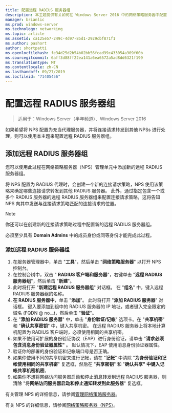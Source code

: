 ```yaml
---
title: 配置远程 RADIUS 服务器组
description: 本主题提供有关如何在 Windows Server 2016 中的网络策略服务器中配置远程 RADIUS 服务器组的信息。
manager: brianlic
ms.prod: windows-server
ms.technology: networking
ms.topic: article
ms.assetid: ca125e57-249c-4d97-85d1-2929cbf871f1
ms.author: pashort
author: shortpatti
ms.openlocfilehash: fe34d25d2b54b02bb56fcad99c433054a309f60b
ms.sourcegitcommit: 6aff3d88ff22ea141a6ea6572a5ad8dd6321f199
ms.translationtype: MT
ms.contentlocale: zh-CN
ms.lasthandoff: 09/27/2019
ms.locfileid: "71405456"
---
```

# <a name="configure-remote-radius-server-groups"></a>配置远程 RADIUS 服务器组

>适用于：Windows Server（半年频道）、Windows Server 2016

如果希望将 NPS 配置为充当代理服务器，并将连接请求转发到其他 NPSs 进行处理，则可以使用本主题来配置远程 RADIUS 服务器组。

## <a name="add-a-remote-radius-server-group"></a>添加远程 RADIUS 服务器组

您可以使用此过程在网络策略服务器（NPS）管理单元中添加新的远程 RADIUS 服务器组。

将 NPS 配置为 RADIUS 代理时，会创建一个新的连接请求策略，NPS 使用该策略来确定哪些连接请求转发到其他 RADIUS 服务器。 此外，通过指定包含一个或多个 RADIUS 服务器的远程 RADIUS 服务器组来配置连接请求策略，这将告知 NPS 向其中发送与连接请求策略匹配的连接请求的位置。

>[!NOTE]
>你还可以在创建新的连接请求策略过程中配置新的远程 RADIUS 服务器组。

必须至少具有 **Domain Admins** 中的成员身份或同等身份才能完成此过程。

### <a name="to-add-a-remote-radius-server-group"></a>添加远程 RADIUS 服务器组 

1. 在服务器管理器中，单击 "**工具**"，然后单击 "**网络策略服务器**" 以打开 NPS 控制台。
2. 在控制台树中，双击 " **RADIUS 客户端和服务器**"，右键单击 "**远程 RADIUS 服务器组**"，然后单击 "**新建**"。
3. 此时将打开 "**新建远程 RADIUS 服务器组**" 对话框。 在 "**组名**" 中，键入远程 RADIUS 服务器组的名称。
4. **在 RADIUS 服务器中**，单击 "**添加**"。 此时将打开 "**添加 RADIUS 服务器**" 对话框。 键入要添加到组中的 RADIUS 服务器的 IP 地址，或者键入完全限定的域名 \(FQDN @ no__t，然后单击 "**验证**"。
5. 在 "**添加 RADIUS 服务器**" 中，单击 "**身份验证/记帐**" 选项卡。在 "**共享机密**" 和 "**确认共享密钥**" 中，键入共享机密。 在远程 RADIUS 服务器上将本地计算机配置为 RADIUS 客户端时，必须使用相同的共享机密。
6. 如果不使用可扩展的身份验证协议（EAP）进行身份验证，请单击 "**请求必须包含消息身份验证器属性"** 。 默认情况下，EAP 使用消息身份验证器属性。
7. 验证你的部署的身份验证和记帐端口号是否正确。
8. 如果你使用不同的共享机密来进行记帐，请在 "**记帐**" 中清除 "**为身份验证和记帐使用相同的共享机密**" 复选框，然后在 "**共享密钥**" 和 "**确认共享" 中键入记帐共享机密机密**。
9. 如果你不想将网络访问服务器启动和停止消息转发到远程 RADIUS 服务器，则清除 "将**网络访问服务器启动和停止通知转发到此服务器**" 复选框。

有关管理 NPS 的详细信息，请参阅[管理网络策略服务器](nps-manage-top.md)。

有关 NPS 的详细信息，请参阅[网络策略服务器（NPS）](nps-top.md)。

